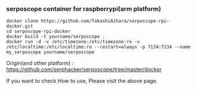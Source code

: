 ### serposcope container for raspberrypi(arm platform)

```
docker clone https://github.com/TakashiAihara/serposcope-rpi-docker.git
cd serposcope-rpi-docker
docker build -t yourname/serposcope .
docker run -d -v /etc/timezone:/etc/timezone:ro -v /etc/localtime:/etc/localtime:ro --restart=always -p 7134:7134 --name my_serposcope yourname/serposcope
```

Origin(and other platform) : https://github.com/serphacker/serposcope/tree/master/docker

If you want to check How to use, Please visit the above page.
